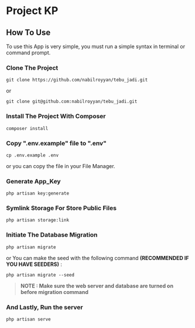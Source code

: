 # Project KP

## How To Use

To use this App is very simple, you must run a simple syntax in terminal or command prompt.

### Clone The Project

```
git clone https://github.com/nabilroyyan/tebu_jadi.git
```

or

```
git clone git@github.com:nabilroyyan/tebu_jadi.git
```

### Install The Project With Composer

```
composer install
```

### Copy ".env.example" file to ".env"

```
cp .env.example .env
```

or you can copy the file in your File Manager.

### Generate App_Key

```
php artisan key:generate
```

### Symlink Storage For Store Public Files

```
php artisan storage:link
```

### Initiate The Database Migration

```
php artisan migrate
```

or You can make the seed with the following command <b>(RECOMMENDED IF YOU HAVE SEEDERS)</b> :

```
php artisan migrate --seed
```

> **NOTE : Make sure the web server and database are turned on before migration command**

### And Lastly, Run the server

```
php artisan serve
```


